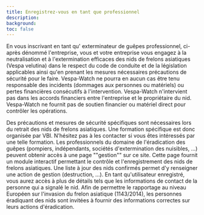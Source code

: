 ```yaml
---
title: Enregistrez-vous en tant que professionnel
description:
background:
toc: false
---
```


En vous inscrivant en tant qu' exterminateur de guêpes professionnel, ci-après dénommé l'entreprise, vous et votre entreprise vous engagez à la neutralisation et à l'extermination efficaces des nids de frelons asiatiques (Vespa velutina) dans le respect du code de conduite et de la législation applicables ainsi qu'en prenant les mesures nécessaires précautions de sécurité pour le faire. Vespa-Watch ne pourra en aucun cas être tenu responsable des incidents (dommages aux personnes ou matériels) ou pertes financières consécutifs à l'intervention. Vespa-Watch n'intervient pas dans les accords financiers entre l'entreprise et le propriétaire du nid. Vespa-Watch ne fournit pas de soutien financier ou matériel direct pour contrôler les opérations.

Des précautions et mesures de sécurité spécifiques sont nécessaires lors du retrait des nids de frelons asiatiques. Une formation spécifique est donc organisée par VBI. N’hésitez pas à les contacter si vous êtes intéressés par une telle formation. Les professionnels du domaine de l'éradication des guêpes (pompiers, indépendants, sociétés d'extermination des nuisibles, ...) peuvent obtenir accès à une page ""gestion"" sur ce site. Cette page fournit un module interactif permettant le contrôle et l'enregistrement des nids de frelons asiatiques. Une liste à jour des nids confirmés permet d'y renseigner une action de gestion (destruction, ...). En tant qu'utilisateur enregistré, vous aurez accès à plus de détails tels que les informations de contact de la personne qui a signalé le nid. Afin de permettre le rapportage au niveau Européen sur l'invasion du frelon asiatique (1143/2014), les personnes éradiquant des nids sont invitées à fournir des informations correctes sur leurs actions d'éradication.